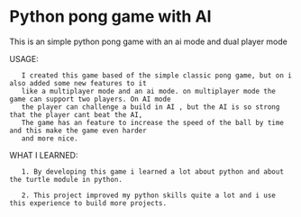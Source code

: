 # Python pong game with AI

 This is an simple python pong game with an ai mode and dual player mode


USAGE:


       I created this game based of the simple classic pong game, but on i also added some new features to it
       like a multiplayer mode and an ai mode. on multiplayer mode the game can support two players. On AI mode
       the player can challenge a build in AI , but the AI is so strong that the player cant beat the AI, 
       The game has an feature to increase the speed of the ball by time and this make the game even harder
       and more nice.


WHAT I LEARNED:


       1. By developing this game i learned a lot about python and about the turtle module in python.
       
       2. This project improved my python skills quite a lot and i use this experience to build more projects.

      